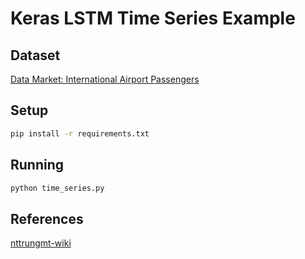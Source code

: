 # Keras LSTM Time Series Example

## Dataset

[Data Market: International Airport Passengers](https://datamarket.com/data/set/22u3/international-airline-passengers-monthly-totals-in-thousands-jan-49-dec-60#!ds=22u3&display=line)

## Setup

```bash
pip install -r requirements.txt
```

## Running

```bash
python time_series.py
```

## References

[nttrungmt-wiki](https://sites.google.com/site/nttrungmtwiki/home/it/data-mining/time-series-analysis/the-promise-of-recurrent-neural-networks-for-time-series-forecasting/time-series-prediction-with-lstm-recurrent-neural-networks-in-python-with-keras)

